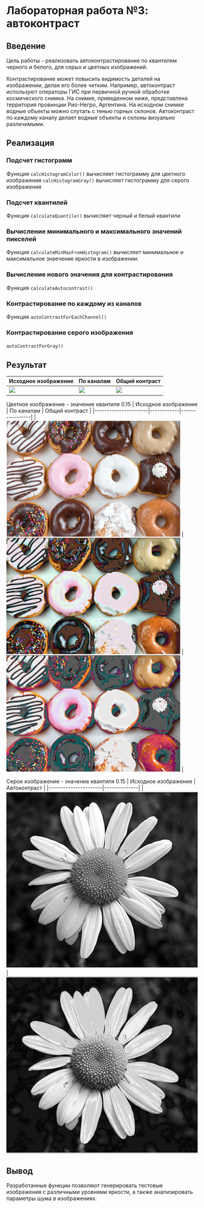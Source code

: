 # Лабораторная работа №3: автоконтраст

## Введение
Цель работы - реализовать автоконтрастирование по квантилям черного и белого, для серых и цветных изображений.

Контрастирование может повысить видимость деталей на изображении, делая его более четким. Например, автоконтраст используют операторы ГИС при первичной ручной обработке космического снимка. На снимке, приведенном ниже, представлена территория провинции Рио-Негро, Аргентина. На исходном снимке водные объекты можно спутать с тенью горных склонов. Автоконтраст по каждому каналу делает водные объекты и склоны визуально различимыми.


## Реализация

### Подсчет гистограмм
Функция `calcHistogramColor()` вычисляет гистограмму для цветного изображения
        `calcHistogramGray()`  вычисляет гистограмму для серого изображения

### Подсчет квантилей
Функция `calculateQuantile()` вычисляет черный и белый квантили

### Вычисление минимального и максимального значений пикселей
Функция `calculateMinMaxFromHistogram()` вычисляет минимальное и максимальное знаечение яркости в изображении.

### Вычисление нового значения для контрастирования
Функция `calculateAutocontrast()`

### Контрастирование по каждому из каналов
Функция `autoContrastForEachChannel()` 

### Контрастирование серого изображения
`autoContrastForGray()`


## Результат

| Исходное изображение | По каналам | Общий контраст |
|----------------------|------------|----------------|
| ![](https://github.com/zhuzzzhha/misis2024s-21-03-zhukova-a-v/blob/main/build/prj.lab/lab03/space_image.png) | ![](https://github.com/zhuzzzhha/misis2024s-21-03-zhukova-a-v/blob/main/build/prj.lab/lab03/space_color_image_each_channels.png) | ![](https://github.com/zhuzzzhha/misis2024s-21-03-zhukova-a-v/blob/main/build/prj.lab/lab03/space_color_image_all_channels.png) |


Цветное изображение - значение квантиля 0.15
| Исходное изображение | По каналам | Общий контраст |
|----------------------|------------|----------------|
| ![](https://github.com/zhuzzzhha/misis2024s-21-03-zhukova-a-v/blob/main/images/lab_1/test_color.png) | ![](https://github.com/zhuzzzhha/misis2024s-21-03-zhukova-a-v/blob/main/images/lab_1/color_image_each_channels.png) | ![](https://github.com/zhuzzzhha/misis2024s-21-03-zhukova-a-v/blob/main/images/lab_1/color_image_all_channels.png) |

Серое изображение - значение квантиля 0.15
| Исходное изображение | Автоконтраст |
|----------------------|--------------|
|![](https://github.com/zhuzzzhha/misis2024s-21-03-zhukova-a-v/blob/main/images/lab_1/test_gray.png) | ![](https://github.com/zhuzzzhha/misis2024s-21-03-zhukova-a-v/blob/main/images/lab_1/gray_image.png)


## Вывод
Разработанные функции позволяют генерировать тестовые изображения с различными уровнями яркости, а также анализировать параметры шума в изображениях.
